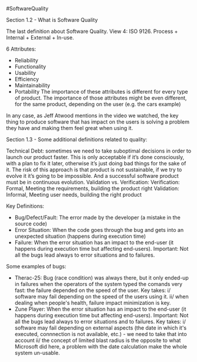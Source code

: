#SoftwareQuality 


Section 1.2 - What is Software Quality

The last definition about Software Quality. View 4: ISO 9126. Process + Internal + External + In-use. 

6 Attributes:
* Reliability
* Functionality
* Usability
* Efficiency
* Maintainability
* Portability
The importance of these attributes is different for every type of product. The importance of those attributes might be even different, for the same product, depending on the user (e.g. the cars example)

In any case, as Jeff Atwood mentions in the video we watched, the key thing to produce software that has impact on the users is solving a problem they have and making them feel great when using it.


Section 1.3 - Some additional definitions related to quality:

Technical Debt: sometimes we need to take suboptimal decisions in order to launch our product faster. This is only acceptable if it’s done consciously, with a plan to fix it later, otherwise it’s just doing bad things for the sake of it. The risk of this approach is that product is not sustainable, if we try to evolve it it’s going to be impossible. And a successful software product must be in continuous evolution.
Validation vs. Verification:
Verification: Formal, Meeting the requirements, building the product right
Validation: Informal, Meeting user needs, building the right product


Key Definitions:

* Bug/Defect/Fault: The error made by the developer (a mistake in the source code)
* Error Situation: When the code goes through the bug and gets into an unexpected situation (happens during execution time)
* Failure: When the error situation has an impact to the end-user (it happens during execution time but affecting end-users). Important: Not all the bugs lead always to error situations and to failures.


Some examples of bugs: 
* Therac-25: Bug (race condition) was always there, but it only ended-up in failures when the operators of the system typed the comands very fast: the failure depended on the speed of the user. Key takes: i/ software may fail depending on the speed of the users using it. ii/ when dealing when people's health, failure impact minimization is key.
* Zune Player: When the error situation has an impact to the end-user (it happens during execution time but affecting end-users). Important: Not all the bugs lead always to error situations and to failures. Key takes: i/ software may fail depending on external aspects (the date in which it's executed, connnection is not available, etc.) - we need to take that into account ii/ the concept of limited blast radius is the opposite to what Microsoft did here, a problem with the date calculation make the whole system un-usable.
